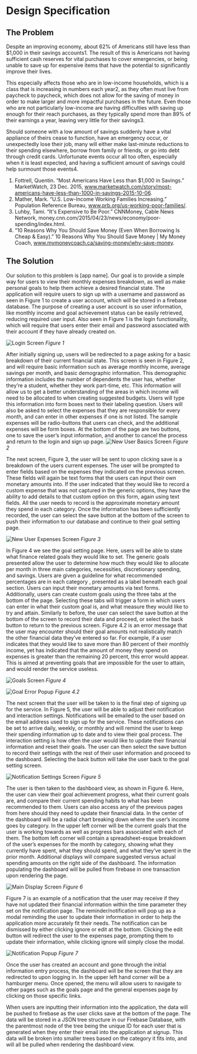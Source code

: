 # Design Specification

## The Problem
Despite an improving economy, about 62% of Americans still have less than $1,000 in their savings accounts1. The result of this is Americans not having sufficient cash reserves for vital purchases to cover emergencies, or being unable to save up for expensive items that have the potential to significantly improve their lives.

This especially affects those who are in low-income households, which is a class that is increasing in numbers each year2, as they often must live from paycheck to paycheck, which does not allow for the saving of money in order to make larger and more impactful purchases in the future.  Even those who are not particularly low-income are having difficulties with saving up enough for their reach purchases, as they typically spend more than 89% of their earnings a year, leaving very little for their savings3.

Should someone with a low amount of savings suddenly have a vital appliance of theirs cease to function, have an emergency occur, or unexpectedly lose their job, many will either make last-minute reductions to their spending elsewhere, borrow from family or friends, or go into debt through credit cards. Unfortunate events occur all too often, especially when it is least expected, and having a sufficient amount of savings could help surmount those events4.

1. Fottrell, Quentin. “Most Americans Have Less than $1,000 in Savings.” MarketWatch, 23 Dec. 2015, www.marketwatch.com/story/most-americans-have-less-than-1000-in-savings-2015-10-06.
2. Mather, Mark. “U.S. Low-Income Working Families Increasing.” Population Reference Bureau, www.prb.org/us-working-poor-families/.
3. Luhby, Tami. “It's Expensive to Be Poor.” CNNMoney, Cable News Network, money.cnn.com/2015/04/23/news/economy/poor-spending/index.html.
4. “10 Reasons Why You Should Save Money (Even When Borrowing Is Cheap & Easy).” 10 Reasons Why You Should Save Money | My Money Coach, www.mymoneycoach.ca/saving-money/why-save-money.

## The Solution
Our solution to this problem is [app name]. Our goal is to provide a simple way for users to view their monthly expenses breakdown, as well as make personal goals to help them achieve a desired financial state. The application will require users to sign up with a username and password as seen in Figure 1 to create a user account, which will be stored in a firebase database. The purpose of creating a user account is so user information, like monthly income and goal achievement status can be easily retrieved, reducing required user input.  Also seen in Figure 1 is the login functionality, which will require that users enter their email and password associated with their account if they have already created on. 

![Login Screen](imgs/Login.PNG)
*Figure 1*

After initially signing up, users will be redirected to a page asking for a basic breakdown of their current financial state. This screen is seen in Figure 2, and will require basic information such as average monthly income, average savings per month, and basic demographic information. This demographic information includes the number of dependents the user has, whether they’re a student, whether they work part-time, etc. This information will allow us to get a better understanding of the areas in which income will need to be allocated to when creating suggested budgets. Users will type this information into form boxes next to their labeling question. Users will also be asked to select the expenses that they are responsible for every month, and can enter in other expenses if one is not listed. The sample expenses will be radio-buttons that users can check, and the additional expenses will be form boxes. At the bottom of the page are two buttons, one to save the user’s input information, and another to cancel the process and return to the login and sign up page.
![New User Basics Screen](imgs/NewUserBasics.png)
*Figure 2*

The next screen, Figure 3, the user will be sent to upon clicking save is a breakdown of the users current expenses. The user will be prompted to enter fields based on the expenses they indicated on the previous screen. These fields will again be text forms that the users can input their own monetary amounts into. If the user indicated that they would like to record a custom expense that was not captured in the generic options, they have the ability to add details to that custom option on this form, again using text fields. All the user needs to record is the approximate monetary amount they spend in each category. Once the information has been sufficiently recorded, the user can select the save button at the bottom of the screen to push their information to our database and continue to their goal setting page.

![New User Expenses Screen](imgs/NewUserExpenses.png)
*Figure 3*


In Figure 4 we see the goal setting page. Here, users will be able to state what finance related goals they would like to set. The generic goals presented allow the user to determine how much they would like to allocate per month in three main categories, necessities, discretionary spending, and savings. Users are given a guideline for what recommended percentages are in each category , presented as a label beneath each goal section. Users can input their monetary amounts via text forms. Additionally, users can create custom goals using the three tabs at the bottom of the page. Selecting these tabs will trigger a form in which users can enter in what their custom goal is, and what measure they would like to try and attain. Similarly to before, the user can select the save button at the bottom of the screen to record their data and proceed, or select the back button to return to the previous screen. Figure 4.2 is an error message that the user may encounter should their goal amounts not realistically match the other financial data they’ve entered so far. For example, if a user indicates that they would like to save more than 80 percent of their monthly income, yet has indicated that the amount of money they spend on expenses is greater than the remaining 20 percent, this error would appear. This is aimed at preventing goals that are impossible for the user to attain, and would render the service useless.

![Goals Screen](imgs/Goals.png)
*Figure 4*

![Goal Error Popup](imgs/ErrorGoals.png)
*Figure 4.2*

The next screen that the user will be taken to is the final step of signing up for the service. In Figure 5, the user will be able to adjust their notification and interaction settings. Notifications will be emailed to the user based on the email address used to sign up for the service. These notifications can be set to arrive daily, weekly, or monthly and will remind the user to keep their spending information up to date and to view their goal process. The interaction setting is how often the user would like to update their financial information and reset their goals. The user can then select the save button to record their settings with the rest of their user information and proceed to the dashboard. Selecting the back button will take the user back to the goal setting screen.

![Notification Settings Screen](imgs/NotificationSettings.png)
*Figure 5*

The user is then taken to the dashboard view, as shown in Figure 6. Here, the user can view their goal achievement progress, what their current goals are, and compare their current spending habits to what has been recommended to them. Users can also access any of the previous pages from here should they need to update their financial data. In the center of the dashboard will be a radial chart breaking down where the user’s income goes by category. In the upper left corner will be the current goals that the user is working towards as well as progress bars associated with each of them. The bottom left corner will contain a spreadsheet-esque breakdown of the user’s expenses for the month by category, showing what they currently have spent, what they should spend, and what they’ve spent in the prior month. Additional displays will compare suggested versus actual spending amounts on the right side of the dashboard. The information populating the dashboard will be pulled from firebase in one transaction upon rendering the page.

![Main Display Screen](imgs/MainDisplay.png)
*Figure 6*

Figure 7 is an example of a notification that the user may receive if they have not updated their financial information within the time parameter they set on the notification page. The reminder/notification will pop up as a modal reminding the user to update their information in order to help the application more accurately fit their needs. The notification can be dismissed by either clicking ignore or edit at the bottom. Clicking the edit button will redirect the user to the expenses page, prompting them to update their information, while clicking ignore will simply close the modal. 

![Notification Popup](imgs/Notification.png)
*Figure 7*

Once the user has created an account and gone through the initial information entry process, the dashboard will be the screen that they are redirected to upon logging in. In the upper left hand corner will be a hamburger menu. Once opened, the menu will allow users to navigate to other pages such as the goals page and the general expenses page by clicking on those specific links.

When users are inputting their information into the application, the data will be pushed to firebase as the user clicks save at the bottom of the page. The data will be stored in a JSON tree structure in our Firebase Database, with the parentmost node of the tree being the unique ID for each user that is generated when they enter their email into the application at signup. This data will be broken into smaller trees based on the category it fits into, and will all be pulled when rendering the dashboard view.

